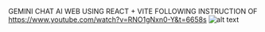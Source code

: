 GEMINI CHAT AI WEB USING REACT + VITE FOLLOWING INSTRUCTION OF https://www.youtube.com/watch?v=RNO1gNxn0-Y&t=6658s
![alt text](https://scontent-hkg4-1.xx.fbcdn.net/v/t1.15752-9/454123361_499274772687140_908769062483102885_n.png?_nc_cat=100&ccb=1-7&_nc_sid=9f807c&_nc_eui2=AeEk-QAJVKARbQBqUpwuiBdAq1ckF_UON96rVyQX9Q433rExPdoMwmRXfoBO-yVKmuVae43GOLRGb_ibEFdX-vhr&_nc_ohc=DC49sMqqD1MQ7kNvgEBCUWn&_nc_ht=scontent-hkg4-1.xx&oh=03_Q7cD1QFWaV1olXM1en44NrVCQc5r3BTpPeiper2fCpTDe3AKww&oe=66E454EA)